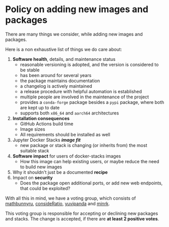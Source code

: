 # Policy on adding new images and packages

There are many things we consider, while adding new images and packages.

Here is a non exhaustive list of things we do care about:

1. **Software health**, details, and maintenance status
   - reasonable versioning is adopted, and the version is considered to be stable
   - has been around for several years
   - the package maintains documentation
   - a changelog is actively maintained
   - a release procedure with helpful automation is established
   - multiple people are involved in the maintenance of the project
   - provides a `conda-forge` package besides a `pypi` package, where both are kept up to date
   - supports both `x86_64` and `aarch64` architectures
2. **Installation consequences**
   - GitHub Actions build time
   - Image sizes
   - All requirements should be installed as well
3. Jupyter Docker Stacks _**image fit**_
   - new package or stack is changing (or inherits from) the most suitable stack
4. **Software impact** for users of docker-stacks images
   - How this image can help existing users, or maybe reduce the need to build new images
5. Why it shouldn't just be a documented **recipe**
6. Impact on **security**
   - Does the package open additional ports, or add new web endpoints, that could be exploited?

With all this in mind, we have a voting group, which consists of
[mathbunnyru](http://github.com/mathbunnyru),
[consideRatio](http://github.com/consideRatio),
[yuvipanda](https://github.com/yuvipanda) and
[minrk](https://github.com/minrk).

This voting group is responsible for accepting or declining new packages and stacks.
The change is accepted, if there are **at least 2 positive votes**.
